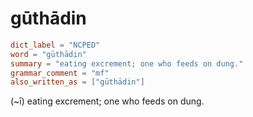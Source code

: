 # gūthādin

``` toml
dict_label = "NCPED"
word = "gūthādin"
summary = "eating excrement; one who feeds on dung."
grammar_comment = "mf"
also_written_as = ["gūthādin"]
```

(\~ī) eating excrement; one who feeds on dung.

